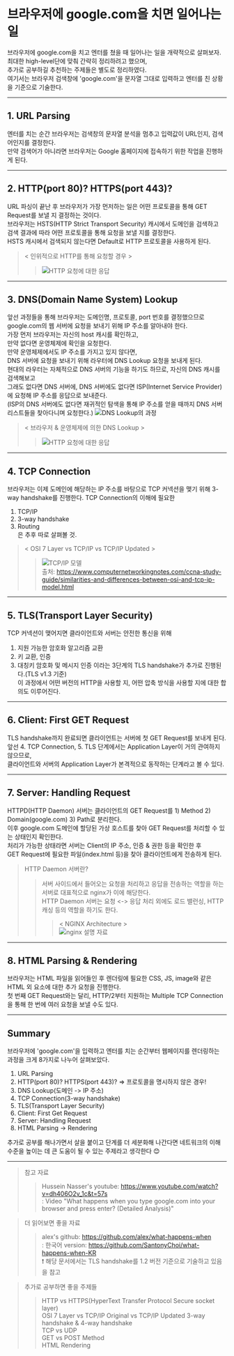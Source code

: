 # 브라우저에 google.com을 치면 일어나는 일

브라우저에 google.com을 치고 엔터를 쳤을 때 일어나는 일을 개략적으로 살펴보자.   
최대한 high-level단에 맞춰 간략히 정리하려고 했으며,   
추가로 공부하길 추천하는 주제들은 별도로 정리하였다.   
여기서는 브라우저 검색창에 'google.com'을 문자열 그대로 입력하고 엔터를 친 상황을 기준으로 기술한다. 

---

## 1. URL Parsing
엔터를 치는 순간 브라우저는 검색창의 문자열 분석을 멈추고 입력값이 URL인지, 검색어인지를 결정한다.   
만약 검색어가 아니라면 브라우저는 Google 홈페이지에 접속하기 위한 작업을 진행하게 된다.   

---

## 2. HTTP(port 80)? HTTPS(port 443)?
URL 파싱이 끝난 후 브라우저가 가장 먼저하는 일은 어떤 프로토콜을 통해 GET Request를 보낼 지 결정하는 것이다.   
브라우저는 HSTS(HTTP Strict Transport Security) 캐시에서 도메인을 검색하고   
검색 결과에 따라 어떤 프로토콜을 통해 요청을 보낼 지를 결정한다.   
HSTS 캐시에서 검색되지 않는다면 Default로 HTTP 프로토콜을 사용하게 된다.   
> < 인위적으로 HTTP를 통해 요청할 경우 >
>>![HTTP 요청에 대한 응답](/assets/what-happens/2-http-request-response.png)

---

## 3. DNS(Domain Name System) Lookup
앞선 과정들을 통해 브라우저는 도메인명, 프로토콜, port 번호를 결정했으므로   
google.com의 웹 서버에 요청을 보내기 위해 IP 주소를 알아내야 한다.   
가장 먼저 브라우저는 자신의 host 캐시를 확인하고,   
만약 없다면 운영체제에 확인을 요청한다.   
만약 운영체제에서도 IP 주소를 가지고 있지 않다면,   
DNS 서버에 요청을 보내기 위해 라우터에 DNS Lookup 요청을 보내게 된다.   
현대의 라우터는 자체적으로 DNS 서버의 기능을 하기도 하므로, 자신의 DNS 캐시를 검색해보고   
그래도 없다면 DNS 서버에, DNS 서버에도 없다면 ISP(Internet Service Provider)에 요청해 IP 주소를 응답으로 보내준다.   
(ISP의 DNS 서버에도 없다면 재귀적인 탐색을 통해 IP 주소를 얻을 때까지 DNS 서버 리스트들을 찾아다니며 요청한다.)
![DNS Lookup의 과정](/assets/what-happens/3-dns-lookup.png)   

> < 브라우저 & 운영체제에 의한 DNS Lookup >
>>![HTTP 요청에 대한 응답](/assets/what-happens/2.2-http-request-response.png)

---

## 4. TCP Connection
브라우저는 이제 도메인에 해당하는 IP 주소를 바탕으로 TCP 커넥션을 맺기 위해 3-way handshake를 진행한다.
TCP Connection의 이해에 필요한
1. TCP/IP   
2. 3-way handshake   
3. Routing   
은 추후 따로 살펴볼 것.   

> < OSI 7 Layer vs TCP/IP vs TCP/IP Updated >   
>> ![TCP/IP 모델](/assets/what-happens/4.1-osi-tcpip-model.png)   
>> 출처: https://www.computernetworkingnotes.com/ccna-study-guide/similarities-and-differences-between-osi-and-tcp-ip-model.html

---

## 5. TLS(Transport Layer Security)
TCP 커넥션이 맺어지면 클라이언트와 서버는 안전한 통신을 위해
1. 지원 가능한 암호화 알고리즘 교환
2. 키 교환, 인증
3. 대칭키 암호화 및 메시지 인증
이라는 3단계의 TLS handshake가 추가로 진행된다.(TLS v1.3 기준)   
이 과정에서 어떤 버전의 HTTP을 사용할 지, 어떤 압축 방식을 사용할 지에 대한 합의도 이루어진다.

---

## 6. Client: First GET Request
TLS handshake까지 완료되면 클라이언트는 서버에 첫 GET Request를 보내게 된다.   
앞선 4. TCP Connection, 5. TLS 단계에서는 Application Layer이 거의 관여하지 않으므로,   
클라이언트와 서버의 Application Layer가 본격적으로 동작하는 단계라고 볼 수 있다. 

---

## 7. Server: Handling Request
HTTPD(HTTP Daemon) 서버는 클라이언트의 GET Request를 1) Method 2) Domain(google.com) 3) Path로 분리한다.   
이후 google.com 도메인에 할당된 가상 호스트를 찾아 GET Request를 처리할 수 있는 상태인지 확인한다.   
처리가 가능한 상태라면 서버는 Client의 IP 주소, 인증 & 권한 등을 확인한 후   
GET Request에 필요한 파일(index.html 등)을 찾아 클라이언트에게 전송하게 된다.
> HTTP Daemon 서버란?
>> 서버 사이드에서 들어오는 요청을 처리하고 응답을 전송하는 역할을 하는 서버로 대표적으로 nginx가 이에 해당한다.   
>> HTTP Daemon 서버는 요청 <-> 응답 처리 외에도 로드 밸런싱, HTTP 캐싱 등의 역할을 하기도 한다.
>>> < NGINX Architecture >   
>>>![nginx 설명 자료](/assets/what-happens/7.1-what-is-nginx.png)

---

## 8. HTML Parsing & Rendering
브라우저는 HTML 파일을 읽어들인 후 렌더링에 필요한 CSS, JS, image와 같은 HTML 외 요소에 대한 추가 요청을 진행한다.   
첫 번째 GET Request와는 달리, HTTP/2부터 지원하는 Multiple TCP Connection을 통해 한 번에 여러 요청을 보낼 수도 있다. 

---

## Summary

브라우저에 'google.com'을 입력하고 엔터를 치는 순간부터 웹페이지를 렌더링하는 과정을 크게 8가지로 나누어 살펴보았다.

1. URL Parsing
2. HTTP(port 80)? HTTPS(port 443)? => 프로토콜을 명시하지 않은 경우!
3. DNS Lookup(도메인 -> IP 주소)
4. TCP Connection(3-way handshake)
5. TLS(Transport Layer Security)
6. Client: First Get Request
7. Server: Handling Request
8. HTML Parsing -> Rendering

추가로 공부를 해나가면서 살을 붙이고 단계를 더 세분화해 나간다면 네트워크의 이해 수준을 높이는 데 큰 도움이 될 수 있는 주제라고 생각한다 😊

---

> 참고 자료
>> Hussein Nasser's youtube: https://www.youtube.com/watch?v=dh406O2v_1c&t=57s    
: Video "What happens when you type google.com into your browser and press enter? (Detailed Analysis)"   

> 더 읽어보면 좋을 자료
>> alex's github: https://github.com/alex/what-happens-when   
: 한국어 version: https://github.com/SantonyChoi/what-happens-when-KR   
❗ 해당 문서에서는 TLS handshake를 1.2 버전 기준으로 기술하고 있음을 참고

> 추가로 공부하면 좋을 주제들
>> HTTP vs HTTPS(HyperText Transfer Protocol Secure socket layer)   
>> OSI 7 Layer vs TCP/IP Original vs TCP/IP Updated
>> 3-way handshake & 4-way handshake   
>> TCP vs UDP   
>> GET vs POST Method   
>> HTML Rendering   